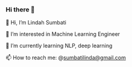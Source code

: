 ### Hi there 👋


👋 Hi, I’m Lindah Sumbati

👀 I’m interested in Machine Learning Engineer

🌱 I’m currently learning  NLP, deep learning

📫 How to reach me: @sumbatilinda@gmail.com

